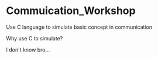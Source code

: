 # Commuication_Workshop
Use C language to simulate basic concept in communication

Why use C to simulate?

I don't know bro...